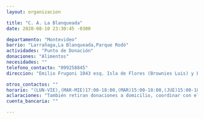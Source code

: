 ```yaml
---
layout: organizacion

title: "C. A. La Blanqueada"
date: 2020-08-10 23:30:45 -0300

departamento: "Montevideo"
barrio: "Larrañaga,La Blanqueada,Parque Rodó"
actividades: "Punto de Donación"
donaciones: "Alimentos"
necesidades: ""
telefono_contacto: "099258845"
direccion: "Emilio Frugoni 1043 esq. Isla de Flores (Brownies Luis) y Emilio Raña 2915 esq Juan Cabal (Club Paysandú)"

otros_contactos: ""
horario: "(LUN-VIE),(MAR-MIE)17:00-18:00,(MAR)15:00-18:00,(JUE)15:00-18:00,(MIE)10:00-13:00"
aclaraciones: "También retiran donaciones a domicilio, coordinar con el número de contacto o por redes sociales."
cuenta_bancaria: ""

---
```

